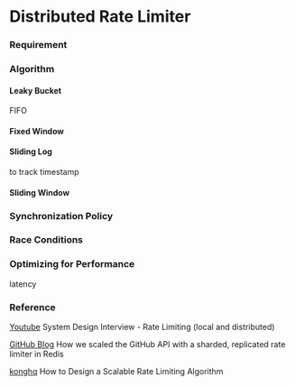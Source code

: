 # Distributed Rate Limiter

### Requirement


### Algorithm

#### Leaky Bucket

FIFO

#### Fixed Window

#### Sliding Log

to track timestamp

#### Sliding Window

### Synchronization Policy

### Race Conditions

### Optimizing for Performance

latency


### Reference
[Youtube](https://youtu.be/FU4WlwfS3G0) System Design Interview - Rate Limiting (local and distributed)

[GitHub Blog](https://github.blog/2021-04-05-how-we-scaled-github-api-sharded-replicated-rate-limiter-redis/) How we scaled the GitHub API with a sharded, replicated rate limiter in Redis

[konghq](https://konghq.com/blog/how-to-design-a-scalable-rate-limiting-algorithm/) How to Design a Scalable Rate Limiting Algorithm